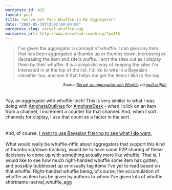 ```yaml
--- 
wordpress_id: 418
layout: post
title: You've Got Your Whuffie in My Aggregator!
date: "2003-05-19T13:02:48-04:00"
wordpress_slug: serval-whuffie-agg
wordpress_url: http://www.decafbad.com/blog/?p=418
---
```

<blockquote cite="http://john.beimler.org/serval_aggregator_first_post.html">I've given the aggregator a concept of whuffie. I can give any item that has been aggregated a thumbs up or thumbs down, increasing or decreasing the item and site's wuffie. I sort the sites out as I display them by their whuffie. It is a simplistic way of keeping the sites I'm interested in at the top of the list. I'd like to wire in a Bayesian classifier too, and see if that helps me get the items I like to the top.</blockquote>
<div class="credit" align="right"><small>Source:<cite><a href="http://john.beimler.org/serval_aggregator_first_post.html">Serval, an aggregator with Whuffie</a> via <a href="http://matt.griffith.com/weblog/2003/05/19.html#a142">matt.griffith</a></cite></small></div>
<br /><br />
<div class="excerpt">Yay, an aggregator with whuffie-tech!  This is very similar to what I was doing with
<a href="http://www.decafbad.com/twiki/bin/view/Main/AmphetaOutlines">AmphetaOutlines</a> for <a href="http://www.decafbad.com/twiki/bin/view/Main/AmphetaDesk">AmphetaDesk</a> - when I click on an item from a channel, I increment
a counter for that channel.  And, when I sort channels for display, I use that count as
a factor in the sort.</div>
<br /><br />
And, of course, <a href="http://www.decafbad.com/blog/tech/rssbayes_now.html" target="_top">I want to use Bayesian filtering to see what I <strong>do</strong> want.</a>
<br /><br />
What would really be whuffie-riffic about aggregators that support this kind of
thumbs-up/down tracking, would be to have some P2P sharing of these decisions
to come up with something actually more like whuffie.  That is, I would like
to see how much right-handed whuffie some item has gotten, and possibly
bubblesort up or visually tag items I've yet to read based on that whuffie.
Right-handed whuffie being, of course, the accumulation of whuffie an item
has be given by authors to whom I've given lots of whuffie.
<!--more-->
shortname=serval_whuffie_agg
